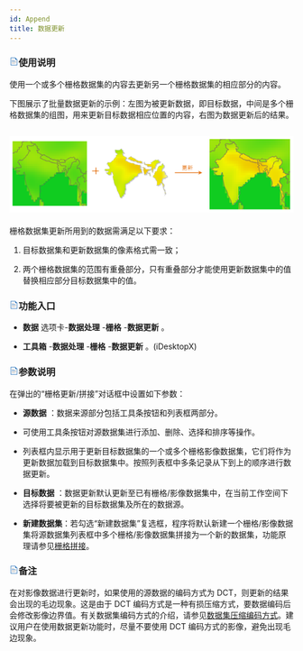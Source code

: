 ```yaml
---
id: Append
title: 数据更新  
---   
```


### ![](../../img/read.gif)使用说明



使用一个或多个栅格数据集的内容去更新另一个栅格数据集的相应部分的内容。



下图展示了批量数据更新的示例：左图为被更新数据，即目标数据，中间是多个栅格数据集的组图，用来更新目标数据相应位置的内容，右图为数据更新后的结果。



![](img/Append.png)  
---  

栅格数据集更新所用到的数据需满足以下要求：



1. 目标数据集和更新数据集的像素格式需一致；

2. 两个栅格数据集的范围有重叠部分，只有重叠部分才能使用更新数据集中的值替换相应部分目标数据集中的值。



### ![](../../img/read.gif)功能入口



* **数据** 选项卡-**数据处理** -**栅格** -**数据更新** 。

* **工具箱** -**数据处理** -**栅格** -**数据更新** 。(iDesktopX)



### ![](../../img/read.gif)参数说明



在弹出的“栅格更新/拼接”对话框中设置如下参数：



* **源数据** ：数据来源部分包括工具条按钮和列表框两部分。

* 可使用工具条按钮对源数据集进行添加、删除、选择和排序等操作。

* 列表框内显示用于更新目标数据集的一个或多个栅格影像数据集，它们将作为更新数据加载到目标数据集中。按照列表框中多条记录从下到上的顺序进行数据更新。

* **目标数据** ：数据更新默认更新至已有栅格/影像数据集中，在当前工作空间下选择将要被更新的目标数据集及所在的数据源。

* **新建数据集**：若勾选“新建数据集”复选框，程序将默认新建一个栅格/影像数据集将源数据集列表框中多个栅格/影像数据集拼接为一个新的数据集，功能原理请参见[栅格拼接](RasterSplice)。



### ![](../../img/read.gif)备注



在对影像数据进行更新时，如果使用的源数据的编码方式为 DCT，则更新的结果会出现的毛边现象。这是由于 DCT
编码方式是一种有损压缩方式，要数据编码后会修改影像边界值。有关数据集编码方式的介绍，请参见[数据集压缩编码方式](../DataManagement/EncodeType)。建议用户在使用数据更新功能时，尽量不要使用
DCT 编码方式的影像，避免出现毛边现象。

